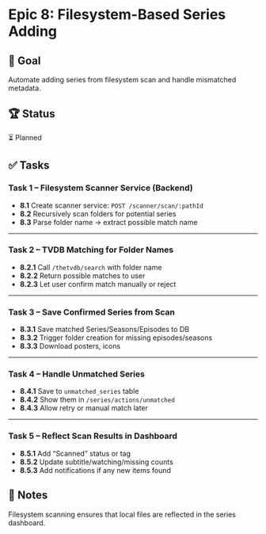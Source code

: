 # Epic 8: Filesystem-Based Series Adding

## 🎯 Goal

Automate adding series from filesystem scan and handle mismatched metadata.

## 🏆 Status

⏳ Planned

## ✅ Tasks

### **Task 1 – Filesystem Scanner Service (Backend)**

-   **8.1** Create scanner service: `POST /scanner/scan/:pathId`
-   **8.2** Recursively scan folders for potential series
-   **8.3** Parse folder name → extract possible match name

---

### **Task 2 – TVDB Matching for Folder Names**

-   **8.2.1** Call `/thetvdb/search` with folder name
-   **8.2.2** Return possible matches to user
-   **8.2.3** Let user confirm match manually or reject

---

### **Task 3 – Save Confirmed Series from Scan**

-   **8.3.1** Save matched Series/Seasons/Episodes to DB
-   **8.3.2** Trigger folder creation for missing episodes/seasons
-   **8.3.3** Download posters, icons

---

### **Task 4 – Handle Unmatched Series**

-   **8.4.1** Save to `unmatched_series` table
-   **8.4.2** Show them in `/series/actions/unmatched`
-   **8.4.3** Allow retry or manual match later

---

### **Task 5 – Reflect Scan Results in Dashboard**

-   **8.5.1** Add “Scanned” status or tag
-   **8.5.2** Update subtitle/watching/missing counts
-   **8.5.3** Add notifications if any new items found

## 📝 Notes

Filesystem scanning ensures that local files are reflected in the series dashboard.
